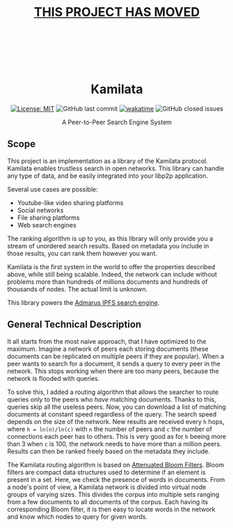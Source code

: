 <h1 align="center"><a href="https://github.com/Mubelotix/admarus/tree/master/kamilata">THIS PROJECT HAS MOVED</a></h1>

<br/>
<br/>
<br/>
<br/>
<br/>

<h1 align="center">Kamilata</h1>

<p align="center">
    <a href="https://opensource.org/licenses/MIT"><img src="https://img.shields.io/badge/license-MIT-blue" alt="License: MIT"></a>
    <img alt="GitHub last commit" src="https://img.shields.io/github/last-commit/Mubelotix/kamilata?color=%23347d39" alt="last commit badge">
    <a href="https://wakatime.com/badge/user/6a4c28c6-c833-460a-815e-15ce48b15c25/project/0e6a2208-db21-4763-aff7-35f4abc1773f"><img src="https://wakatime.com/badge/user/6a4c28c6-c833-460a-815e-15ce48b15c25/project/0e6a2208-db21-4763-aff7-35f4abc1773f.svg" alt="wakatime"></a>
    <img alt="GitHub closed issues" src="https://img.shields.io/github/issues-closed-raw/Mubelotix/kamilata?color=%23347d39" alt="closed issues badge">
</p>

<p align="center">A Peer-to-Peer Search Engine System</p>

## Scope

This project is an implementation as a library of the Kamilata protocol.
Kamilata enables trustless search in open networks.
This library can handle any type of data, and be easily integrated into your libp2p application.

Several use cases are possible:

- Youtube-like video sharing platforms
- Social networks
- File sharing platforms
- Web search engines

The ranking algorithm is up to you, as this library will only provide you a stream of unordered search results.
Based on metadata you include in those results, you can rank them however you want.

Kamilata is the first system in the world to offer the properties described above, while still being scalable.
Indeed, the network can include without problems more than hundreds of millions documents and hundreds of thousands of nodes.
The actual limit is unknown.

<!-- Kamilata starts being irrelevant for a query when the first 10 most relevant results for that query are not provided by more than 0.1% of the peers who have matching documents for that query. This is completely impossible in networks of less than 1000 peers. In other cases, it's still very uncommon, especially if the most relevant results are also the most popular ones.  TODO clarify -->

This library powers the [Admarus IPFS search engine](https://github.com/mubelotix/admarus).

## General Technical Description

It all starts from the most naive approach, that I have optimized to the maximum.
Imagine a network of peers each storing documents (these documents can be replicated on multiple peers if they are popular).
When a peer wants to search for a document, it sends a query to every peer in the network.
This stops working when there are too many peers, because the network is flooded with queries.

To solve this, I added a routing algorithm that allows the searcher to route queries only to the peers who *have* matching documents.
Thanks to this, queries skip all the useless peers.
Now, you can download a list of matching documents at constant speed regardless of the query.
The search speed depends on the size of the network.
New results are received every `h` hops, where `h = ln(n)/ln(c)` with `n` the number of peers and `c` the number of connections each peer has to others. This is very good as for `h` beeing more than 3 when `c` is 100, the network needs to have more than a million peers.
Results can then be ranked freely based on the metadata they include.

The Kamilata routing algorithm is based on [Attenuated Bloom Filters](https://en.wikipedia.org/wiki/Bloom_filter#Attenuated_Bloom_filters). Bloom filters are compact data structures used to determine if an element is present in a set. Here, we check the presence of words in documents. From a node's point of view, a Kamilata network is divided into virtual node groups of varying sizes. This divides the corpus into multiple sets ranging from a few documents to all documents of the corpus. Each having its corresponding Bloom filter, it is then easy to locate words in the network and know which nodes to query for given words.

